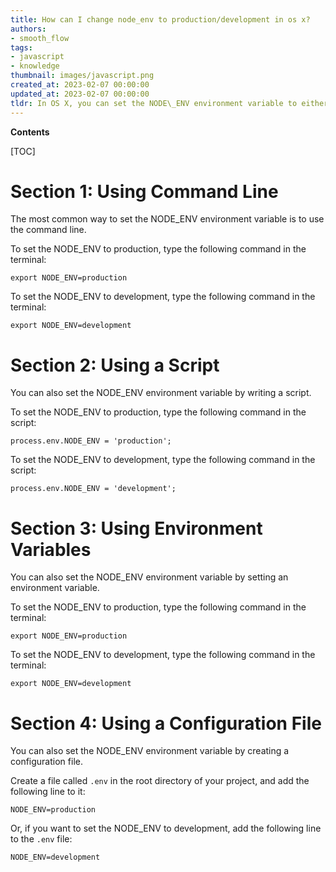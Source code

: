 ```yaml
---
title: How can I change node_env to production/development in os x?
authors:
- smooth_flow
tags:
- javascript
- knowledge
thumbnail: images/javascript.png
created_at: 2023-02-07 00:00:00
updated_at: 2023-02-07 00:00:00
tldr: In OS X, you can set the NODE\_ENV environment variable to either production or development by running the command `export NODE\_ENV=production/development` in the terminal.
---
```


**Contents**

[TOC]

# Section 1: Using Command Line

The most common way to set the NODE_ENV environment variable is to use the command line.

To set the NODE_ENV to production, type the following command in the terminal:

`export NODE_ENV=production`

To set the NODE_ENV to development, type the following command in the terminal:

`export NODE_ENV=development`

# Section 2: Using a Script

You can also set the NODE_ENV environment variable by writing a script.

To set the NODE_ENV to production, type the following command in the script:

`process.env.NODE_ENV = 'production';`

To set the NODE_ENV to development, type the following command in the script:

`process.env.NODE_ENV = 'development';`

# Section 3: Using Environment Variables

You can also set the NODE_ENV environment variable by setting an environment variable.

To set the NODE_ENV to production, type the following command in the terminal:

`export NODE_ENV=production`

To set the NODE_ENV to development, type the following command in the terminal:

`export NODE_ENV=development`

# Section 4: Using a Configuration File

You can also set the NODE_ENV environment variable by creating a configuration file.

Create a file called `.env` in the root directory of your project, and add the following line to it:

`NODE_ENV=production`

Or, if you want to set the NODE_ENV to development, add the following line to the `.env` file:

`NODE_ENV=development`
